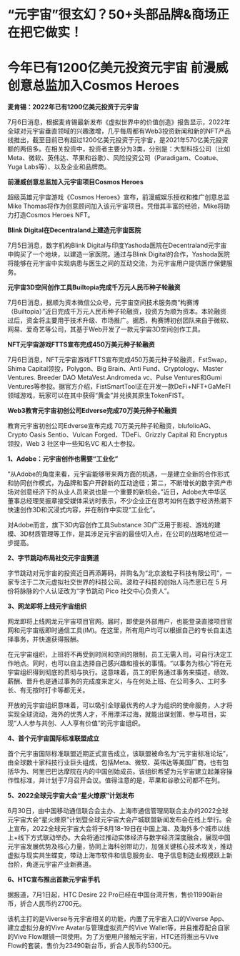 # “元宇宙”很玄幻？50+头部品牌&商场正在把它做实！


# 今年已有1200亿美元投资元宇宙 前漫威创意总监加入Cosmos Heroes

**麦肯锡：2022年已有1200亿美元投资于元宇宙**

7月6日消息，根据麦肯锡最新发布《虚拟世界中的价值创造》报告显示，2022年全球对元宇宙垂直领域的兴趣激增，几乎每周都有Web3投资新闻和新的NFT产品线推出，截至目前已有超过1200亿美元投资于元宇宙，是2021年570亿美元投资额的两倍多。在相关投资中，投资者主要分为3类，分别是：大型科技公司（比如Meta、微软、英伟达、苹果和谷歌）、风险投资公司（Paradigam、Coatue、Yuga Labs等）、以及企业和品牌商。

**前漫威创意总监加入元宇宙项目Cosmos Heroes**

超级英雄元宇宙游戏《Cosmos Heroes》宣布，前漫威娱乐授权和推广创意总监Mike Thomas将作为创意顾问加入该元宇宙项目。凭借其丰富的经验，Mike将助力打造Cosmos Heroes NFT。

**Blink Digital在Decentraland上建造元宇宙医院**

7月5日消息，数字机构Blink Digital与印度Yashoda医院在Decentraland元宇宙中购买了一个地块，以建造一家医院。通过与Blink Digital的合作，Yashoda医院将能够在元宇宙中实现病患与医生之间的互动交流，为元宇宙用户提供医疗保健服务。

**元宇宙3D空间创作工具Builtopia完成千万元人民币种子轮融资**

7月6日消息，据顺为资本微信公众号，元宇宙空间技术服务商“构赛博（Builtopia）”近日完成千万元人民币种子轮融资，投资方为顺为资本。本轮融资过后，资金将主要用于技术升级、市场推广。据悉，构赛博初创团队来自于微软、网易、爱奇艺等公司，其基于Web开发了一款元宇宙3D空间创作工具。

**NFT元宇宙游戏FTTS宣布完成450万美元种子轮融资**

7月6日消息，NFT元宇宙游戏FTTS宣布完成450万美元种子轮融资，FstSwap，Shima Capital领投，Polygon、Big Brain、Anti Fund、Cryptology、Master Ventures. Breeder DAO MetaVest.Andromeda vc、Pulse Ventures和Gumi Ventures等参投。据官方介绍，FistSmartTool正在开发一款DeFi+NFT+GaMeFI领域游戏，玩家可以在其中获得“黄金”并兑换其原生TokenFIST。

**Web3教育元宇宙初创公司Edverse完成70万美元种子轮融资**

教育元宇宙初创公司Edverse宣布完成 70万美元种子轮融资，blufolioAG、Crypto Oasis Sentio、Vulcan Forged、TDeFi、Grizzly Capital 和 Encryptus 领投，Web 3 社区中一些知名VC 和人士参投。

**1、Adobe：元宇宙创作也需要“工业化”**

“从Adobe的角度来看，元宇宙能够带来两方面的机遇，一是建立全新的合作形式和协同创作模式，为品牌和客户开辟新的互动途径；第二，不断增长的数字资产市场对创意经济下的从业人员来说也是一个重要的新机会。”近日，Adobe大中华区董事总经理吴振章接受媒体采访时表示，不少企业正在思考如何在数字经济热潮下快速创作3D和沉浸式内容，并在制作中实现“工业化”。

对Adobe而言，旗下3D内容创作工具Substance 3D广泛用于影视、游戏的建模、3D材质管理等工作，是其涉足元宇宙的最佳切入点，在公司的战略地位进一步提高。

**2、字节跳动布局社交元宇宙赛道**

字节跳动对元宇宙的投资近日再添筹码，并购名为“北京波粒子科技有限公司”，一家专注于二次元虚拟社交世界的科技公司。波粒子科技的创始人马杰思已在 5 月份将脉脉的个人认证改为“字节跳动 Pico 社交中心负责人”。

**3、网龙即将上线元宇宙组织**

网龙即将上线网龙元宇宙项目官网。届时，即使是外部用户，也能登录直接项目官网和元宇宙版即时通信工具(IM)。在这里，所有用户均可以根据自己的专长自主选择事务，并快速获得报酬。

在元宇宙组织，上班将不再受到时间和空间的限制，员工无需入司，可自行决定工作地点。同时，也可以自主选择自己感兴趣和擅长的事情。“以事务为核心”将在元宇宙组织得到彻底的贯彻与执行。这意味着，员工的职务通过事务来描述，绩效、薪酬、晋升也是通过事务的完成度来定义，与在何处上班、在公司多久、工时多长、有无按时打卡等都无关。

开放的元宇宙组织意味着，可以吸引全球最优秀的人才为组织的使命服务，人才将实现全球流动，海外的优秀人才，不用漂洋过海，就能出谋划策、参与项目，实现“人人参与共创、人人享有价值”的元宇宙组织。

**4、首个元宇宙国际标准联盟成立**

首个元宇宙国际标准联盟近期正式宣告成立，该联盟被命名为“元宇宙标准论坛”，由全球数十家科技行业巨头组成，包括Meta、微软、英伟达等美国厂商，也有包括华为、阿里巴巴达摩院在内的中国创始成员。该组织希望为元宇宙建立起兼容操作性标准，并计划于7月召开会议。值得注意的是，苹果和谷歌公司都不在列。

**5、2022全球元宇宙大会“星火燎原”计划发布**

6月30日，由中国移动通信联合会主办、上海市通信管理局联合主办的2022全球元宇宙大会“星火燎原”计划暨全球元宇宙大会产城联盟新闻发布会在线上举行。会上宣布，2022全球元宇宙大会将于8月18-19日在中国上海、及海外多个城市以线上+线下方式联动举办。大会将通过推动实体经济与数字经济深度融合，展现中国元宇宙发展优势及核心力量，协同上海科创带动力，加强关键核心技术攻关，推动虚拟与现实共生蝶变，带动上海市软件和信息服务业、电子信息制造业规模跃上新台阶，角逐元宇宙产业新赛道。

**6、HTC宣布推出首款元宇宙手机**

据报道，7月1日起，HTC Desire 22 Pro已经在中国台湾开售，售价11990新台币，折合人民币约2700元。

该机主打的是Viverse与元宇宙相关的功能，内置了元宇宙入口的Viverse App、建立虚拟分身的Vive Avatar与管理虚拟资产的Vive Wallet等，并且推荐配合自家的Vive Flow眼镜一同使用。为了方便用户接触元宇宙，HTC还将推出与Vive Flow的套装，售价为23490新台币，折合人民币约5300元。
